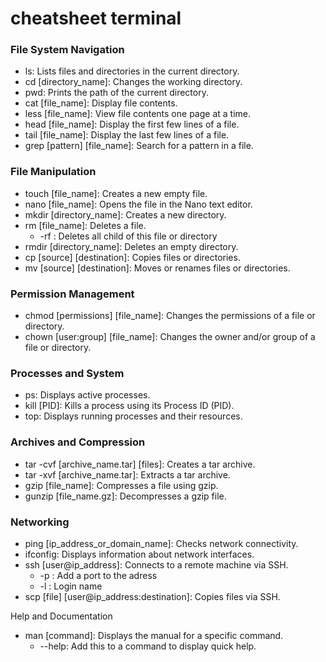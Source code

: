 # cheatsheet terminal

### File System Navigation  
- ls: Lists files and directories in the current directory.
- cd [directory_name]: Changes the working directory.
- pwd: Prints the path of the current directory.
- cat [file_name]: Display file contents.
- less [file_name]: View file contents one page at a time.
- head [file_name]: Display the first few lines of a file.
- tail [file_name]: Display the last few lines of a file.
- grep [pattern] [file_name]: Search for a pattern in a file.

### File Manipulation

- touch [file_name]: Creates a new empty file.
- nano [file_name]: Opens the file in the Nano text editor.
- mkdir [directory_name]: Creates a new directory.
- rm [file_name]: Deletes a file.
    - -rf : Deletes all child of this file or directory
- rmdir [directory_name]: Deletes an empty directory.
- cp [source] [destination]: Copies files or directories.
- mv [source] [destination]: Moves or renames files or directories.

### Permission Management

- chmod [permissions] [file_name]: Changes the permissions of a file or directory.
- chown [user:group] [file_name]: Changes the owner and/or group of a  file or directory.

### Processes and System

- ps: Displays active processes.
- kill [PID]: Kills a process using its Process ID (PID).
- top: Displays running processes and their resources.

### Archives and Compression

- tar -cvf [archive_name.tar] [files]: Creates a tar archive.
- tar -xvf [archive_name.tar]: Extracts a tar archive.
- gzip [file_name]: Compresses a file using gzip.
- gunzip [file_name.gz]: Decompresses a gzip file.

### Networking

- ping [ip_address_or_domain_name]: Checks network connectivity.
- ifconfig: Displays information about network interfaces.
- ssh [user@ip_address]: Connects to a remote machine via SSH.
    - -p : Add a port to the adress
	- -l : Login name
- scp [file] [user@ip_address:destination]: Copies files via SSH.

Help and Documentation

- man [command]: Displays the manual for a specific command.
    - --help: Add this to a command to display quick help.